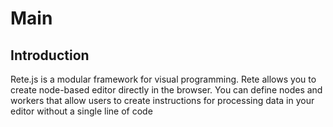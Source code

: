 # Main

## Introduction

Rete.js is a modular framework for visual programming. Rete allows you to create node-based editor directly in the browser. You can define nodes and workers that allow users to create instructions for processing data in your editor without a single line of code
